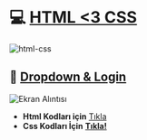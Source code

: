 # 💻 [HTML <3 CSS](https://www.w3schools.com/html/)
![html-css](https://user-images.githubusercontent.com/77877967/131331219-d22aa6e0-b172-4109-8f73-e313f46fc5ea.jpg)

## 🗽 [Dropdown & Login](https://github.com/KaanPY/HtmlOrnekler/blob/main/dropdown%26login.html)
![Ekran Alıntısı](https://user-images.githubusercontent.com/77877967/131331303-117c3c76-9a91-4c51-9c89-8f18c6b3c184.PNG)

- **Html Kodları için** [Tıkla](https://github.com/KaanPY/HtmlOrnekler/blob/main/dropdown%26login.html)
- **Css Kodları İçin** [**Tıkla!**](https://github.com/KaanPY/HtmlOrnekler/blob/main/dropdown%26login.html)

